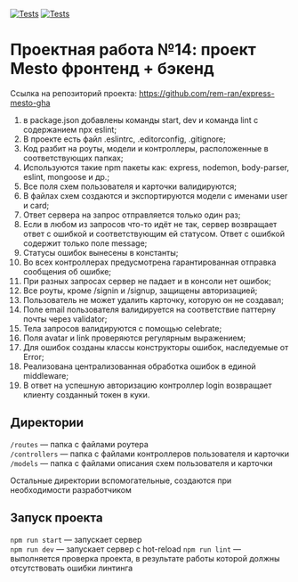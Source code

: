 [![Tests](../../actions/workflows/tests-13-sprint.yml/badge.svg)](../../actions/workflows/tests-13-sprint.yml) [![Tests](../../actions/workflows/tests-14-sprint.yml/badge.svg)](../../actions/workflows/tests-14-sprint.yml)

# Проектная работа №14: проект Mesto фронтенд + бэкенд

Ссылка на репозиторий проекта: https://github.com/rem-ran/express-mesto-gha

1. в package.json добавлены команды start, dev и команда lint с содержанием npx eslint;
2. В проекте есть файл .eslintrc, .editorconfig, .gitignore;
3. Код разбит на роуты, модели и контроллеры, расположенные в соответствующих
   папках;
4. Используются такие npm пакеты как: express, nodemon, body-parser, eslint, mongoose и др.;
5. Все поля схем пользователя и карточки валидируются;
6. В файлах схем создаются и экспортируются модели с именами user и card;
7. Ответ сервера на запрос отправляется только один раз;
8. Если в любом из запросов что-то идёт не так, сервер возвращает ответ с ошибкой и соответствующим ей
   статусом. Ответ с ошибкой содержит только поле message;
9. Статусы ошибок вынесены в константы;
10. Во всех контроллерах предусмотрена гарантированная отправка сообщения об ошибке;
11. При разных запросах сервер не падает и в консоли нет ошибок;
12. Все роуты, кроме /signin и /signup, защищены авторизацией;
13. Пользователь не может удалить карточку, которую он не создавал;
14. Поле email пользователя валидируется на соответствие паттерну почты через validator;
15. Тела запросов валидируются с помощью celebrate;
16. Поля avatar и link проверяются регулярным выражением;
17. Для ошибок созданы классы конструкторы ошибок, наследуемые от Error;
18. Реализована централизованная обработка ошибок в единой middleware;
19. В ответ на успешную авторизацию контроллер login возвращает клиенту созданный токен в куки.

## Директории

`/routes` — папка с файлами роутера  
`/controllers` — папка с файлами контроллеров пользователя и карточки  
`/models` — папка с файлами описания схем пользователя и карточки

Остальные директории вспомогательные, создаются при необходимости разработчиком

## Запуск проекта

`npm run start` — запускает сервер  
`npm run dev` — запускает сервер с hot-reload
`npm run lint` — выполняется проверка проекта, в результате работы которой должны
отсутствовать ошибки линтинга
